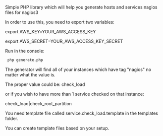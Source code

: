 Simple PHP library which will help you generate hosts and services nagios files for nagios3


 In order to use this, you need to export two variables:

 export AWS_KEY=YOUR_AWS_ACCESS_KEY

 export AWS_SECRET=YOUR_AWS_ACCESS_KEY_SECRET



 Run in the console:

```bash
 php generate.php
````


 The generator will find all of your instances which have tag "nagios" no matter what the value is.

 The proper value could be:
 check_load

 or if you wish to have more than 1 service checked on that instance:

 check_load|check_root_partition


 You need template file called service.check_load.template in the templates folder.

 You can create template files based on your setup.
